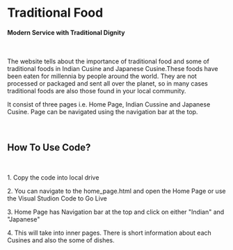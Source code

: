 <h1> Traditional Food </h1>
<h4> Modern Service with Traditional Dignity </h4>
<br>
<p> The website tells about the importance of traditional food and some of traditional foods in Indian Cusine and Japanese Cusine.These foods have been eaten for millennia by people around the world. They are not processed or packaged and sent all over the planet, so in many cases traditional foods are also those found in your local community.</p>
<p>It consist of three pages i.e. Home Page, Indian Cussine and Japanese Cusine. Page can be navigated using the navigation bar at the top. </p>
<br>
<h2> How To Use Code?</h2>
<br>
<p> 1. Copy the code into local drive </p>
<p> 2. You can navigate to the home_page.html and open the Home Page or use the Visual Studion Code to Go Live </p>
<p> 3. Home Page has Navigation bar at the top and click on either "Indian" and "Japanese" </p>
<p> 4. This will take into inner pages. There is short information about each Cusines and also the some of dishes. </p>
<p>
